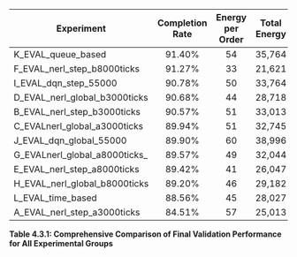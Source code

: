 | Experiment                        | Completion Rate | Energy per Order | Total Energy | Signal Switches | Stop-Go Events | Completed Orders |
|------------------------------------|:--------------:|:----------------:|:------------:|:---------------:|:--------------:|:----------------:|
| K_EVAL_queue_based                 |     91.40%     |        54        |   35,764     |     12,702      |    17,035      |       659        |
| F_EVAL_nerl_step_b8000ticks        |     91.27%     |        33        |   21,621     |     12,758      |    16,396      |       659        |
| I_EVAL_dqn_step_55000              |     90.78%     |        50        |   33,764     |     12,755      |    17,421      |       679        |
| D_EVAL_nerl_global_b3000ticks      |     90.68%     |        44        |   28,718     |     12,203      |    16,489      |       652        |
| B_EVAL_nerl_step_b3000ticks        |     90.57%     |        51        |   33,013     |     12,278      |    16,885      |       653        |
| C_EVALnerl_global_a3000ticks       |     89.94%     |        51        |   32,745     |     12,033      |    16,793      |       644        |
| J_EVAL_dqn_global_55000            |     89.90%     |        60        |   38,996     |     12,575      |    17,266      |       650        |
| G_EVALnerl_global_a8000ticks_      |     89.57%     |        49        |   32,044     |     12,201      |    16,563      |       653        |
| E_EVAL_nerl_step_a8000ticks        |     89.42%     |        41        |   26,047     |     12,251      |    17,071      |       642        |
| H_EVAL_nerl_global_b8000ticks      |     89.20%     |        46        |   29,182     |     11,856      |    16,234      |       636        |
| L_EVAL_time_based                  |     88.56%     |        45        |   28,027     |      9,900      |    17,783      |       627        |
| A_EVAL_nerl_step_a3000ticks        |     84.51%     |        57        |   25,013     |      8,201      |    11,743      |       442        |

**Table 4.3.1: Comprehensive Comparison of Final Validation Performance for All Experimental Groups**
